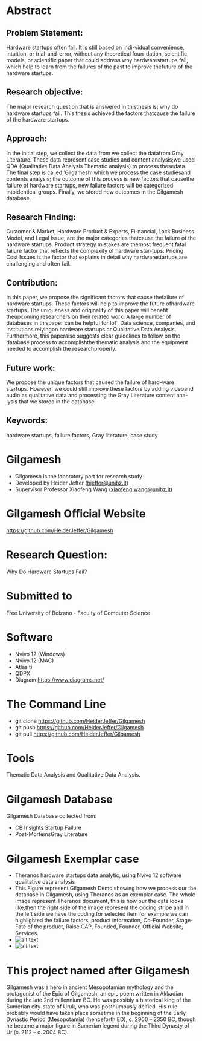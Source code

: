 # Abstract
## Problem Statement:
Hardware startups often fail. It is still based on indi-vidual convenience, intuition, or trial-and-error, without any theoretical foun-dation, scientific models, or scientific paper that could address why hardwarestartups fail, which help to learn from the failures of the past to improve thefuture of the hardware startups.
## Research objective:
The  major  research  question  that is  answered  in thisthesis is; why do hardware startups fail. This thesis achieved the factors thatcause the failure of the hardware startups.
## Approach:
In the initial step, we collect the data from we collect the datafrom Gray Literature. These data represent case studies and content analysis;we used QDA (Qualitative Data Analysis Thematic analysis) to process thesedata.  The  final  step  is  called  ’Gilgamesh’  which  we  process  the  case  studiesand contents analysis; the outcome of this process is new factors that causethe  failure  of  hardware  startups,  new  failure  factors  will  be  categorized  intoidentical groups. Finally, we stored new outcomes in the Gilgamesh database.
## Research Finding:
Customer & Market, Hardware Product & Experts, Fi-nancial, Lack Business Model, and Legal Issue; are the major categories thatcause the failure of the hardware startups. Product strategy mistakes are themost frequent fatal failure factor that reflects the complexity of hardware star-tups.  Pricing  Cost  Issues  is  the  factor  that  explains  in  detail  why  hardwarestartups are challenging and often fail.
## Contribution:
In this paper, we propose the significant factors that cause thefailure of hardware startups. These factors will help to improve the future ofhardware startups. The uniqueness and originality of this paper will benefit theupcoming researchers on their related work. A large number of databases in thispaper can be helpful for IoT, Data science, companies, and institutions relyingon hardware startups or Qualitative Data Analysis. Furthermore, this paperalso suggests clear guidelines to follow on the database process to accomplishthe  thematic  analysis  and  the  equipment  needed  to  accomplish  the  researchproperly.
## Future work:
We propose the unique factors that caused the failure of hard-ware startups. However, we could still improve these factors by adding videoand audio as qualitative data and processing the Gray Literature content ana-lysis that we stored in the database
## Keywords:
hardware startups, failure factors, Gray literature, case study
# Gilgamesh 
- Gilgamesh is the laboratory part for research study 
- Developed by Heider Jeffer (hjeffer@unibz.it)             
- Supervisor Professor Xiaofeng Wang (xiaofeng.wang@unibz.it)
# Gilgamesh Official Website
https://github.com/HeiderJeffer/Gilgamesh
# Research Question:
Why Do Hardware Startups Fail?
# Submitted to
Free University of Bolzano - Faculty of Computer Science
# Software
- Nvivo 12 (Windows)
- Nvivo 12 (MAC)
- Atlas ti
- QDPX
- Diagram https://www.diagrams.net/
# The Command Line
- git clone https://github.com/HeiderJeffer/Gilgamesh
- git push  https://github.com/HeiderJeffer/Gilgamesh
- git pull  https://github.com/HeiderJeffer/Gilgamesh
# Tools
Thematic Data Analysis and Qualitative Data Analysis.
# Gilgamesh Database
Gilgamesh Database collected from:
- CB Insights Startup Failure 
- Post-MortemsGray Literature
# Gilgamesh Exemplar case
- Theranos hardware startups data analytic, using Nvivo 12 software qualitative data analysis
- This Figure represent Gilgamesh Demo showing how we process our the database in Gilgamesh, using  Theranos as an exemplar case. The whole image represent Theranos document, this is  how our the data looks like,then  the right side of the image represent the coding stripe and in the left side we have the coding for selected item for example we can highlighted the failure factors, product information, Co-Founder, Stage-Fate of the product, Raise CAP, Founded, Founder, Official Website, Services. 
- ![alt text](https://github.com/HeiderJeffer/Gilgamesh/blob/master/image/Theranos.png)
- ![alt text](https://github.com/HeiderJeffer/Gilgamesh/blob/master/image/gilgamesh-video.PNG)
# This project named after Gilgamesh 
Gilgamesh was a hero in ancient Mesopotamian mythology and the protagonist of the Epic of Gilgamesh, an epic poem written in Akkadian during the late 2nd millennium BC. He was possibly a historical king of the Sumerian city-state of Uruk, who was posthumously deified. His rule probably would have taken place sometime in the beginning of the Early Dynastic Period (Mesopotamia) (henceforth ED), c. 2900 – 2350 BC, though he became a major figure in Sumerian legend during the Third Dynasty of Ur (c. 2112 – c. 2004 BC).
